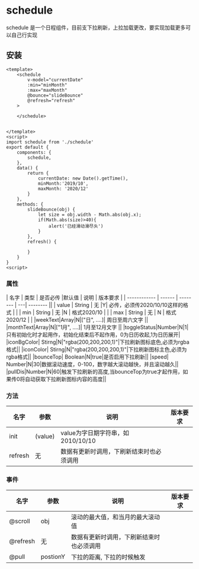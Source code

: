 # schedule

 schedule 是一个日程组件，目前支下拉刷新，上拉加载更改，要实现加载更多可以自己行实现

## 安装


```vue
<template>
    <schedule
        v-model="currentDate" 
        :min="minMonth"   
        :max="maxMonth"
        @bounce="slideBounce"
        @refresh="refresh"   
    >
    
    </schedule>

    
</template>
<script>
import schedule from './schedule'
export default {
    components: {
        schedule,
    },
    data() {
        return {
            currentDate: new Date().getTime(),
            minMonth:'2019/10',
            maxMonth: '2020/12'
        }
    },
    methods: {
        slideBounce(obj) {
            let size = obj.width - Math.abs(obj.x);
            if(Math.abs(size)>40){
                alert('已经滑动滑尽头')
            }
        },
        refresh() {
            
        }   
    }
}
<script>
```






### 属性

| 名字         | 类型   | 是否必传 |默认值   | 说明  | 版本要求 |
| ------------ | ------ | -------- | ---| -------- ||
| value    | String | 无 |Y| 必传，必须传2020/10/10这样的格式  |          |
| min       | String | 无 |N | 格式2020/10 |        |
| max     | String | 无 | N | 格式2020/12 |        |
|weekText|Array|N|["日", ....]| 周日至周六文字 ||
|monthText|Array|N|["1月", ....]| 1月至12月文字 ||
|toggleStatus|Number|N|1|只有初始化时才起用作，初始化结束后不起作用，0为日历收起,1为日历展开|
|iconBgColor| Stirng|N|"rgba(200,200,200,1)"|下拉刷新图标底色,必须为rgba格式||
|iconColor| Stirng|N|"rgba(200,200,200,1)"|下拉刷新图标主色,必须为rgba格式||
|bounceTop| Boolean|N|true|是否启用下拉刷新||
|speed| Number|N|30|数据滚动速度，0-100，数字越大滚动越快，并且滚动越久||
|pullDis|Number|N|60|触发下拉刷新的高度,当bounceTop为true才起作用，如果传0将自动获取下拉刷新图标内容的高度||


### 方法

| 名字        | 参数           | 说明             | 版本要求 |
| ----------- | -------------- | ---------------- | -------- |
| init | (value) | value为字日期字符串，如2010/10/10  |
| refresh|  无 | 数据有更新时调用，下刷新结束时也必须调用 |         |


### 事件
| 名字        | 参数           | 说明             | 版本要求 |
| ----------- | -------------- | ---------------- | -------- |
| @scroll | obj | 滚动的最大值，和当月的最大滚动值 ||
| @refresh|  无 | 数据有更新时调用，下刷新结束时也必须调用 ||
|@pull|postionY|下拉的距离, 下拉的时候触发||
